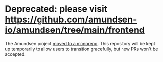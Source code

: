 # Deprecated: please visit https://github.com/amundsen-io/amundsen/tree/main/frontend

The Amundsen project [moved to a monorepo](https://github.com/amundsen-io/rfcs/pull/31). This repository will be kept up temporarily to allow users to transition gracefully, but new PRs won't be accepted.
